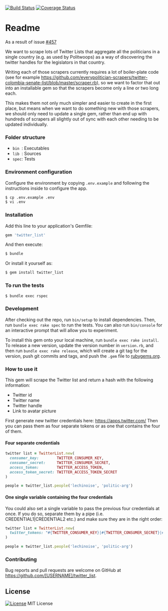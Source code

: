 [![Build Status](https://travis-ci.org/everypolitician/twitter_list.svg?branch=master)](https://travis-ci.org/everypolitician/twitter_list)
[![Coverage Status](https://coveralls.io/repos/github/everypolitician/twitter_list/badge.svg?branch=master)](https://coveralls.io/github/everypolitician/twitter_list?branch=master)

# Readme

As a result of issue [#457](https://github.com/everypolitician/everypolitician/issues/457)

We want to scrape lots of Twitter Lists that aggregate all the politicians in a single country (e.g. as used by Politwoops) as a way of discovering the twitter handles for the legislators in that country.

Writing each of those scrapers currently requires a lot of boiler-plate code (see for example https://github.com/everypolitician-scrapers/twitter-colombia-senate-list/blob/master/scraper.rb), so we want to factor that out into an installable gem so that the scrapers become only a line or two long each.

This makes them not only much simpler and easier to create in the first place, but means when we want to do something new with those scrapers, we should only need to update a single gem, rather than end up with hundreds of scrapers all slightly out of sync with each other needing to be updated individually.


### Folder structure

* `bin `: Executables
* `lib `: Sources
* `spec`: Tests


### Environment configuration

Configure the environment by copying `.env.example` and following the instructions inside to configure the app.

```bash
$ cp .env.example .env
$ vi .env
```


### Installation

Add this line to your application's Gemfile:

```ruby
gem 'twitter_list'
```

And then execute:

```bash
$ bundle
```

Or install it yourself as:

```bash
$ gem install twitter_list
```


### To run the tests

```bash
$ bundle exec rspec
```


### Development

After checking out the repo, run `bin/setup` to install dependencies. Then, run `bundle exec rake spec` to run the tests. You can also run `bin/console` for an interactive prompt that will allow you to experiment.

To install this gem onto your local machine, run `bundle exec rake install`. To release a new version, update the version number in `version.rb`, and then run `bundle exec rake release`, which will create a git tag for the version, push git commits and tags, and push the `.gem` file to [rubygems.org](https://rubygems.org).


### How to use it

This gem will scrape the Twitter list and return a hash with the following information:
* Twitter id
* Twitter name
* Twitter handle
* Link to avatar picture

First generate new twitter credentials here: https://apps.twitter.com/
Then you can pass them as four separate tokens or as one that contains the four of them.

#### Four separate credentials

```ruby
twitter list = TwitterList.new(
  consumer_key:        TWITTER_CONSUMER_KEY,
  consumer_secret:     TWITTER_CONSUMER_SECRET,
  access_token:        TWITTER_ACCESS_TOKEN,
  access_token_secret: TWITTER_ACCESS_TOKEN_SECRET
)

people = twitter_list.people('lechinoise', 'politic-arg')
```

#### One single variable containing the four credentials

You could also set a single variable to pass the previous four credentials at once.
If you do so, separate them by a pipe (i.e. CREDENTIAL1|CREDENTIAL2 etc.) and make
sure they are in the right order:

```ruby
twitter list = TwitterList.new(
  twitter_tokens: "#{TWITTER_CONSUMER_KEY}|#{TWITTER_CONSUMER_SECRET}|#{TWITTER_ACCESS_TOKEN}|#{TWITTER_ACCESS_TOKEN_SECRET}"
)

people = twitter_list.people('lechinoise', 'politic-arg')
```


### Contributing

Bug reports and pull requests are welcome on GitHub at https://github.com/[USERNAME]/twitter_list.


## License

[![License](https://img.shields.io/badge/mit-license-green.svg?style=flat)](https://opensource.org/licenses/MIT)
MIT License
